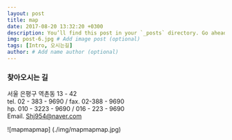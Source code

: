 ```yaml
---
layout: post
title: map
date: 2017-08-20 13:32:20 +0300
description: You’ll find this post in your `_posts` directory. Go ahead and edit it and re-build the site to see your changes. # Add post description (optional)
img: post-6.jpg # Add image post (optional)
tags: [Intro, 오시는길]
author: # Add name author (optional)
---
```


**<h3 class="p2">찾아오시는 길</h3>**
서울 은평구 역촌동 13 - 42<br>
tel. 02 - 383 - 9690  / fax. 02-388 - 9690<br>
hp. 010 - 3223 - 9690 / 016 - 223 - 9690<br>
Email. Shj954@naver.com<br>

![mapmapmap] (./img/mapmapmap.jpg)
